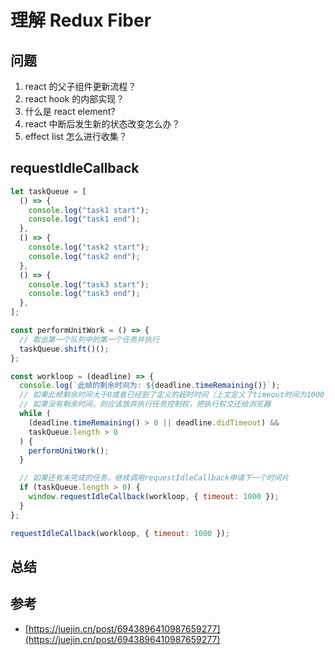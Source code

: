 # 理解 Redux Fiber

## 问题

1. react 的父子组件更新流程？
2. react hook 的内部实现？
3. 什么是 react element?
4. react 中断后发生新的状态改变怎么办？
5. effect list 怎么进行收集？

## requestIdleCallback

```js
let taskQueue = [
  () => {
    console.log("task1 start");
    console.log("task1 end");
  },
  () => {
    console.log("task2 start");
    console.log("task2 end");
  },
  () => {
    console.log("task3 start");
    console.log("task3 end");
  },
];

const performUnitWork = () => {
  // 取出第一个队列中的第一个任务并执行
  taskQueue.shift()();
};

const workloop = (deadline) => {
  console.log(`此帧的剩余时间为: ${deadline.timeRemaining()}`);
  // 如果此帧剩余时间大于0或者已经到了定义的超时时间（上文定义了timeout时间为1000，到达时间时必须强制执行），且当时存在任务，则直接执行这个任务
  // 如果没有剩余时间，则应该放弃执行任务控制权，把执行权交还给浏览器
  while (
    (deadline.timeRemaining() > 0 || deadline.didTimeout) &&
    taskQueue.length > 0
  ) {
    performUnitWork();
  }

  // 如果还有未完成的任务，继续调用requestIdleCallback申请下一个时间片
  if (taskQueue.length > 0) {
    window.requestIdleCallback(workloop, { timeout: 1000 });
  }
};

requestIdleCallback(workloop, { timeout: 1000 });
```

## 总结

## 参考

- [https://juejin.cn/post/6943896410987659277](https://juejin.cn/post/6943896410987659277)
